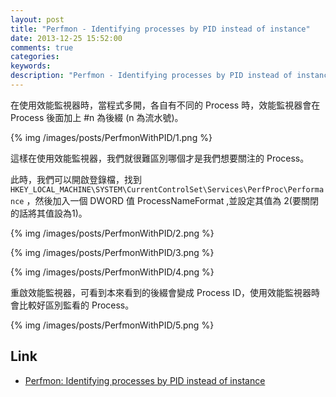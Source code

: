```yaml
---
layout: post
title: "Perfmon - Identifying processes by PID instead of instance"
date: 2013-12-25 15:52:00
comments: true
categories: 
keywords: 
description: "Perfmon - Identifying processes by PID instead of instance"
---
```


在使用效能監視器時，當程式多開，各自有不同的 Process 時，效能監視器會在 Process 後面加上 #n 為後綴 (n 為流水號)。  

<!--More-->

{% img /images/posts/PerfmonWithPID/1.png %}


這樣在使用效能監視器，我們就很難區別哪個才是我們想要關注的 Process。  

此時，我們可以開啟登錄檔，找到 `HKEY_LOCAL_MACHINE\SYSTEM\CurrentControlSet\Services\PerfProc\Performance` ，然後加入一個 DWORD 值 ProcessNameFormat ,並設定其值為 2(要關閉的話將其值設為1)。  

{% img /images/posts/PerfmonWithPID/2.png %}

{% img /images/posts/PerfmonWithPID/3.png %}

{% img /images/posts/PerfmonWithPID/4.png %}


重啟效能監視器，可看到本來看到的後綴會變成 Process ID，使用效能監視器時會比較好區別監看的 Process。  

{% img /images/posts/PerfmonWithPID/5.png %}


Link
----
* [Perfmon: Identifying processes by PID instead of instance](http://blogs.technet.com/b/askperf/archive/2010/03/30/perfmon-identifying-processes-by-pid-instead-of-instance.aspx)
